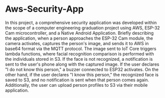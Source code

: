 # Aws-Security-App
In this project, a comprehensive security application was developed within the scope of a computer engineering graduation project using AWS, ESP-32 Cam microcontroller, and a Native Android Application. Briefly describing the application, when a person approaches the ESP-32 Cam module, the camera activates, captures the person's image, and sends it to AWS in base64 format via the MQTT protocol. The image sent to IoT Core triggers lambda functions, where facial recognition comparison is performed with the individuals stored in S3. If the face is not recognized, a notification is sent to the user's phone along with the captured image. If the user declares "I do not know this person," a buzzer connected to ESP32 activates. On the other hand, if the user declares "I know this person," the recognized face is saved to S3, and no notification is sent when that person comes again. Additionally, the user can upload person profiles to S3 via their mobile application.
